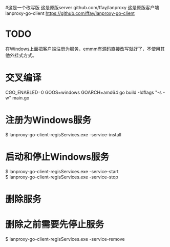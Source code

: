 #这是一个改写版
这是原版server
github.com/ffay/lanproxy
这是原版客户端
lanproxy-go-client https://github.com/ffay/lanproxy-go-client

# TODO
在Windows上面把客户端注册为服务，emmm有源码直接改写就好了，不使用其他外挂式方式。

# 交叉编译
CGO_ENABLED=0 GOOS=windows GOARCH=amd64 go build -ldflags "-s -w"  main.go
# 注册为Windows服务
$ lanproxy-go-client-regisServices.exe -service-install
# 启动和停止Windows服务
$ lanproxy-go-client-regisServices.exe -service-start  
$ lanproxy-go-client-regisServices.exe -service-stop
# 删除服务
# 删除之前需要先停止服务
$ lanproxy-go-client-regisServices.exe -service-remove
